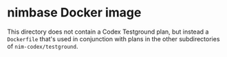 # nimbase Docker image

This directory does not contain a Codex Testground plan, but instead a `Dockerfile` that's used in conjunction with plans in the other subdirectories of `nim-codex/testground`.
